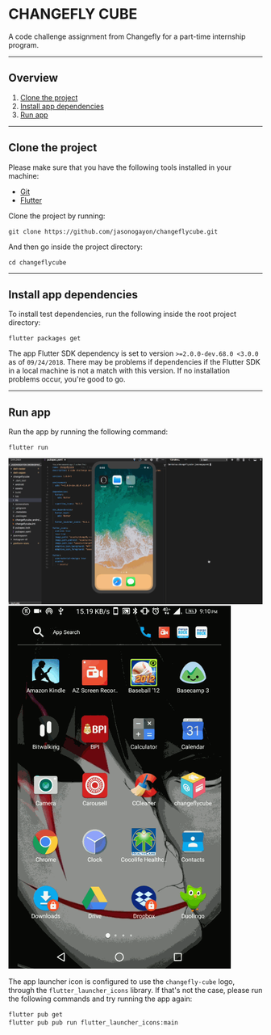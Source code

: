 # CHANGEFLY CUBE #

A code challenge assignment from Changefly for a part-time internship program.

---

## Overview

1. [Clone the project](#clone-the-project)
2. [Install app dependencies](#install-app-dependencies)
3. [Run app](#run-app)

___

## Clone the project

Please make sure that you have the following tools installed in your machine:

* [Git](https://git-scm.com/downloads)
* [Flutter](https://flutter.io/)

Clone the project by running:

~~~~
git clone https://github.com/jasonogayon/changeflycube.git
~~~~

And then go inside the project directory:

~~~~
cd changeflycube
~~~~

---

## Install app dependencies

To install test dependencies, run the following inside the root project directory:

~~~~
flutter packages get
~~~~

The app Flutter SDK dependency is set to version `>=2.0.0-dev.68.0 <3.0.0` as of `09/24/2018`. There may be problems if dependencies if the Flutter SDK in a local machine is not a match with this version. If no installation problems occur, you're good to go.

---

## Run app

Run the app by running the following command:

~~~~
flutter run
~~~~


![alt text](https://github.com/jasonogayon/changeflycube/raw/master/screenshots/demo_ios.gif "iOS Demo")
![alt text](https://github.com/jasonogayon/changeflycube/raw/master/screenshots/demo_android.gif "Android Demo")

The app launcher icon is configured to use the `changefly-cube` logo, through the `flutter_launcher_icons` library. If that's not the case, please run the following commands and try running the app again:

~~~
flutter pub get
flutter pub pub run flutter_launcher_icons:main
~~~
